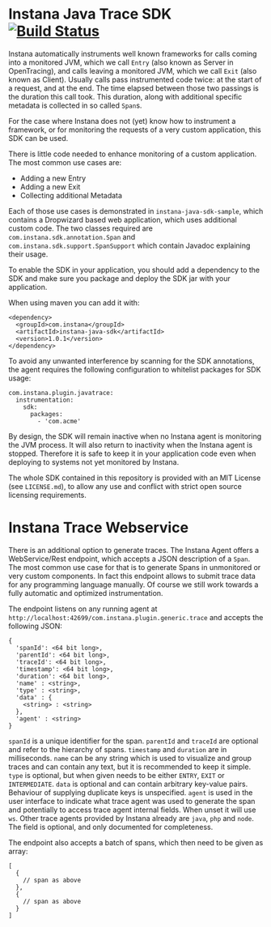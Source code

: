 # Instana Java Trace SDK &nbsp; [![Build Status](https://travis-ci.org/instana/instana-java-sdk.svg?branch=master)](https://travis-ci.org/instana/instana-java-sdk)

Instana automatically instruments well known frameworks for calls coming into a
monitored JVM, which we call `Entry` (also known as Server in OpenTracing), and
calls leaving a monitored JVM, which we call `Exit` (also known as Client).
Usually calls pass instrumented code twice: at the start of a request, and at
the end. The time elapsed between those two passings is the duration this call
took.
This duration, along with additional specific metadata is collected in so called
`Span`s.

For the case where Instana does not (yet) know how to instrument a framework,
or for monitoring the requests of a very custom application, this SDK can be
used.

There is little code needed to enhance monitoring of a custom application.
The most common use cases are:

* Adding a new Entry
* Adding a new Exit
* Collecting additional Metadata

Each of those use cases is demonstrated in `instana-java-sdk-sample`, which
contains a Dropwizard based web application, which uses additional custom code.
The two classes required are `com.instana.sdk.annotation.Span` and
`com.instana.sdk.support.SpanSupport` which contain Javadoc explaining their
usage.

To enable the SDK in your application, you should add a dependency to the SDK
and make sure you package and deploy the SDK jar with your application.

When using maven you can add it with:

```
<dependency>
  <groupId>com.instana</groupId>
  <artifactId>instana-java-sdk</artifactId>
  <version>1.0.1</version>
</dependency>
```

To avoid any unwanted interference by scanning for the SDK annotations, the
agent requires the following configuration to whitelist packages for SDK usage:

```
com.instana.plugin.javatrace:
  instrumentation:
    sdk:
      packages:
        - 'com.acme'
```

By design, the SDK will remain inactive when no Instana agent is monitoring the
JVM process. It will also return to inactivity when the Instana agent is
stopped. Therefore it is safe to keep it in your application code even when
deploying to systems not yet monitored by Instana.



The whole SDK contained in this repository is provided with an MIT License
(see `LICENSE.md`), to allow any use and conflict with strict open source
licensing requirements.

# Instana Trace Webservice

There is an additional option to generate traces. The Instana Agent offers a
WebService/Rest endpoint, which accepts a JSON description of a `Span`. The most
common use case for that is to generate Spans in unmonitored or very custom
components. In fact this endpoint allows to submit trace data for any
programming language manually. Of course we still work towards a fully automatic
and optimized instrumentation.

The endpoint listens on any running agent at
`http://localhost:42699/com.instana.plugin.generic.trace` and accepts the
following JSON:

```
{
  'spanId': <64 bit long>,
  'parentId': <64 bit long>,
  'traceId': <64 bit long>,
  'timestamp': <64 bit long>,
  'duration': <64 bit long>,
  'name' : <string>,
  'type' : <string>,
  'data' : {
    <string> : <string>
  },
  'agent' : <string>
}
```

`spanId` is a unique identifier for the span. `parentId` and `traceId` are optional and
refer to the hierarchy of spans. `timestamp` and `duration` are in milliseconds.
`name` can be any string which is used to visualize and group traces and can
contain any text, but it is recommended to keep it simple.
`type` is optional, but when given needs to be either `ENTRY`, `EXIT` or
`INTERMEDIATE`. `data` is optional and can contain arbitrary key-value pairs.
Behaviour of supplying duplicate keys is unspecified. `agent` is used in the
user interface to indicate what trace agent was used to generate the span and
potentially to access trace agent internal fields. When unset it will use `ws`.
Other trace agents provided by Instana already are `java`, `php` and `node`.
The field is optional, and only documented for completeness.

The endpoint also accepts a batch of spans, which then need to be given as array:
```
[
  {
    // span as above
  },
  {
    // span as above
  }
]
